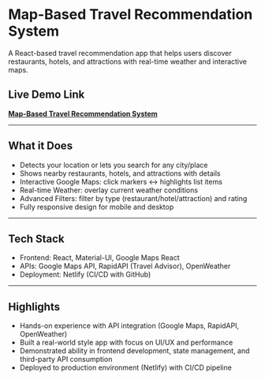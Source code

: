 # Map-Based Travel Recommendation System

A React-based travel recommendation app that helps users discover restaurants, hotels, and attractions with real-time weather and interactive maps.  

## Live Demo Link  
**[Map-Based Travel Recommendation System](https://travel-rco-sys.netlify.app/)**


---

## What it Does
- Detects your location or lets you search for any city/place  
- Shows nearby restaurants, hotels, and attractions with details  
- Interactive Google Maps: click markers ↔ highlights list items  
- Real-time Weather: overlay current weather conditions  
- Advanced Filters: filter by type (restaurant/hotel/attraction) and rating  
- Fully responsive design for mobile and desktop  

---

## Tech Stack
- Frontend: React, Material-UI, Google Maps React  
- APIs: Google Maps API, RapidAPI (Travel Advisor), OpenWeather  
- Deployment: Netlify (CI/CD with GitHub)  

---

## Highlights
- Hands-on experience with API integration (Google Maps, RapidAPI, OpenWeather)  
- Built a real-world style app with focus on UI/UX and performance  
- Demonstrated ability in frontend development, state management, and third-party API consumption  
- Deployed to production environment (Netlify) with CI/CD pipeline  
